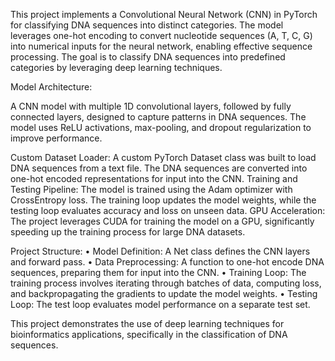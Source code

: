 This project implements a Convolutional Neural Network (CNN) in PyTorch for classifying DNA sequences into distinct categories. The model leverages one-hot encoding to convert nucleotide sequences (A, T, C, G) into numerical inputs for the neural network, enabling effective sequence processing. The goal is to classify DNA sequences into predefined categories by leveraging deep learning techniques.

Model Architecture: 

A CNN model with multiple 1D convolutional layers, followed by fully connected layers, designed to capture patterns in DNA sequences. The model uses ReLU activations, max-pooling, and dropout regularization to improve performance.

Custom Dataset Loader: 
A custom PyTorch Dataset class was built to load DNA sequences from a text file. The DNA sequences are converted into one-hot encoded representations for input into the CNN.
Training and Testing Pipeline:
The model is trained using the Adam optimizer with CrossEntropy loss. The training loop updates the model weights, while the testing loop evaluates accuracy and loss on unseen data.
GPU Acceleration:
The project leverages CUDA for training the model on a GPU, significantly speeding up the training process for large DNA datasets.

Project Structure:
•	Model Definition: A Net class defines the CNN layers and forward pass.
•	Data Preprocessing: A function to one-hot encode DNA sequences, preparing them for input into the CNN.
•	Training Loop: The training process involves iterating through batches of data, computing loss, and backpropagating the gradients to update the model weights.
•	Testing Loop: The test loop evaluates model performance on a separate test set.

This project demonstrates the use of deep learning techniques for bioinformatics applications, specifically in the classification of DNA sequences.
